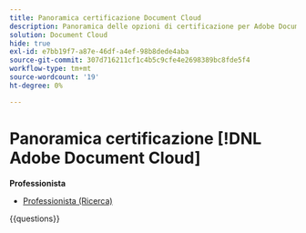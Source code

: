 ```yaml
---
title: Panoramica certificazione Document Cloud
description: Panoramica delle opzioni di certificazione per Adobe Document Cloud
solution: Document Cloud
hide: true
exl-id: e7bb19f7-a87e-46df-a4ef-98b8dede4aba
source-git-commit: 307d716211cf1c4b5c9cfe4e2698389bc8fde5f4
workflow-type: tm+mt
source-wordcount: '19'
ht-degree: 0%

---
```


# Panoramica certificazione [!DNL Adobe Document Cloud]

**Professionista**

* [Professionista (Ricerca)](https://certification.adobe.com/certification/document-cloud-business-practitioner-professional) <!--AD0-D106-->

{{questions}}
